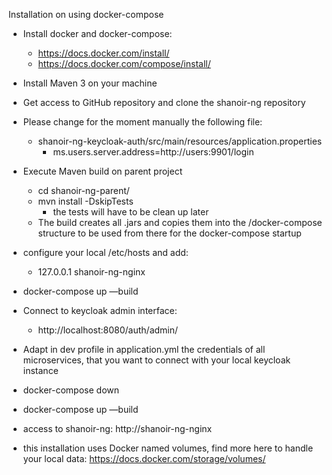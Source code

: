 Installation on using docker-compose

* Install docker and docker-compose:
    * https://docs.docker.com/install/
    * https://docs.docker.com/compose/install/
* Install Maven 3 on your machine
* Get access to GitHub repository and clone the shanoir-ng repository
* Please change for the moment manually the following file:
    * shanoir-ng-keycloak-auth/src/main/resources/application.properties
        * ms.users.server.address=http://users:9901/login
* Execute Maven build on parent project
    * cd shanoir-ng-parent/
    * mvn install -DskipTests
        * the tests will have to be clean up later
    * The build creates all .jars and copies them into the /docker-compose structure to be
used from there for the docker-compose startup
* configure your local /etc/hosts and add:
    * 127.0.0.1       shanoir-ng-nginx
* docker-compose up —build
* Connect to keycloak admin interface:
    * http://localhost:8080/auth/admin/
* Adapt in dev profile in application.yml the credentials of all microservices,
that you want to connect with your local keycloak instance
* docker-compose down
* docker-compose up —build
* access to shanoir-ng: http://shanoir-ng-nginx

* this installation uses Docker named volumes, find more here to handle your local data:
https://docs.docker.com/storage/volumes/

